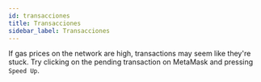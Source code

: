 ```yaml
---
id: transacciones
title: Transacciones
sidebar_label: Transacciones
---
```


If gas prices on the network are high, transactions may seem like they're stuck. Try clicking on the pending transaction on MetaMask and pressing `Speed Up`.
